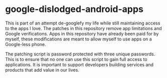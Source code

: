 # google-dislodged-android-apps
This is part of an attempt de-googlefy my life while still maintaining access to the apps I love. The patches in this repository  remove app limitations and Google verifications. Apps in this repository have already been paid for by myself, these modifications are meant to allow myself to use apps on a Google-less phone. 

The patching script is password protected with three unique passwords. This is to ensure that no one can use this script to gain full access to applications. It is important to support developers building services and products that add value in our lives.
